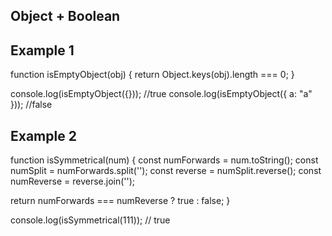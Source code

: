 ## Object + Boolean
## Example 1 
function isEmptyObject(obj) {
    return Object.keys(obj).length === 0;
}

console.log(isEmptyObject({}));
//true
console.log(isEmptyObject({ a: "a" }));
//false 

## Example 2 
function isSymmetrical(num) {
  const numForwards = num.toString();
  const numSplit = numForwards.split('');
  const reverse = numSplit.reverse();
  const numReverse = reverse.join('');

  return numForwards === numReverse ? true : false;
}

console.log(isSymmetrical(111)); 
// true

